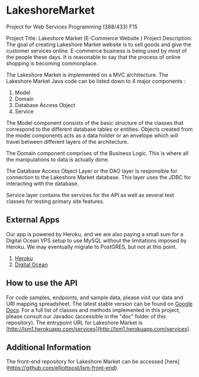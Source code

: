 # LakeshoreMarket
Project for Web Services Programming (388/433) F15


Project Title:
Lakeshore Market (E-Commerce Website )
Project Description:
The goal of creating Lakeshore Market website is to sell goods and give the customer services online. E-commerce business is being used by most of the people these days. It is reasonable to say that the process of online shopping is becoming commonplace.  

The Lakeshore Market is implemented on a MVC architecture. The Lakeshore Market Java code can be listed down to 4 major components :  

  1. Model
  2. Domain
  3. Database Access Object
  4. Service

The Model component consists of the basic structure of the classes that correspond to the different database tables or entities. Objects created from the model components acts as a data holder or an envelope which will travel between different layers of the architecture.  

The Domain component comprises of the Business Logic. This is where all the manipulations to data is actually done.  

The Database Access Object Layer or the DAO layer is responsible for connection to the Lakeshore Market database. This layer uses the JDBC for interacting with the database.  

Service layer contains the services for the API as well as several test classes for testing primary site features.

## External Apps
Our app is powered by Heroku, and we are also paying a small sum for a Digital Ocean VPS setup to use MySQL without the limitations imposed by Heroku. We may eventually migrate to PostGRES, but not at this point.  

  1. [Heroku](http://lsm1.herokuapp.com/services/lsm)  
  2. [Digital Ocean](http://162.243.94.35/) 

## How to use the API
For code samples, endpoints, and sample data, please visit our data and URI mapping spreadsheet. The latest stable version can be found on [Google Docs](https://docs.google.com/spreadsheets/d/1KBOr2eQydpayd_6rlP5mEk_oogGoUVmisSFxV7XJE3w/edit?usp=sharing). For a full list of classes and methods implemented in this project, please consult our Javadoc (accessible in the "doc" folder of this repository). The entrypoint URL for Lakeshore Market is [http://lsm1.herokuapp.com/services](http://lsm1.herokuapp.com/services).

## Additional Information
The front-end repository for Lakeshore Market can be accessed [here] (https://github.com/elliottpost/lsm-front-end).
